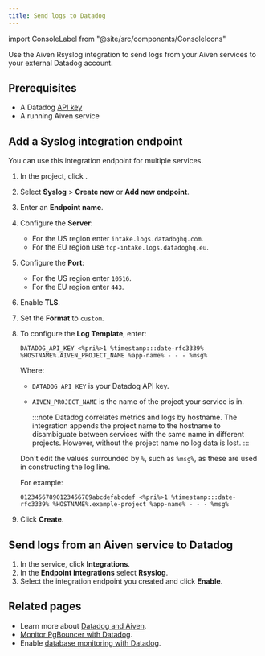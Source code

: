 ```yaml
---
title: Send logs to Datadog
---
```


import ConsoleLabel from "@site/src/components/ConsoleIcons"

Use the Aiven Rsyslog integration to send logs from your Aiven services to your external Datadog account.

## Prerequisites

- A Datadog [API key](https://docs.datadoghq.com/account_management/api-app-keys/)
- A running Aiven service

## Add a Syslog integration endpoint

You can use this integration endpoint for multiple services.

1.  In the project, click <ConsoleLabel name="integration endpoints"/>.
1.  Select **Syslog** > **Create new** or **Add new endpoint**.
1.  Enter an **Endpoint name**.
1.  Configure the **Server**:
      - For the US region enter `intake.logs.datadoghq.com`.
      - For the EU region use `tcp-intake.logs.datadoghq.eu`.
1.  Configure the **Port**:
      - For the US region enter `10516`.
      - For the EU region enter `443`.
1.  Enable **TLS**.
1.  Set the **Format** to `custom`.
1.  To configure the **Log Template**, enter:
    ```text
    DATADOG_API_KEY <%pri%>1 %timestamp:::date-rfc3339% %HOSTNAME%.AIVEN_PROJECT_NAME %app-name% - - - %msg%
    ```
    Where:
    - `DATADOG_API_KEY` is your Datadog API key.
    - `AIVEN_PROJECT_NAME` is the name of the project your service is in.

      :::note
      Datadog correlates metrics and logs by hostname. The integration
      appends the project name to the hostname to disambiguate between services
      with the same name in different projects. However, without the project name
      no log data is lost.
      :::

    Don't edit the values surrounded by `%`, such as `%msg%`, as these are used in
    constructing the log line.

    For example:
    ```text
    01234567890123456789abcdefabcdef <%pri%>1 %timestamp:::date-rfc3339% %HOSTNAME%.example-project %app-name% - - - %msg%
    ```

1.  Click **Create**.

## Send logs from an Aiven service to Datadog

1.  In the service, click **Integrations**.
1.  In the **Endpoint integrations** select **Rsyslog**.
1.  Select the integration endpoint you created and click **Enable**.

## Related pages

- Learn more about [Datadog and Aiven](/docs/integrations/datadog).
- [Monitor PgBouncer with Datadog](/docs/products/postgresql/howto/monitor-pgbouncer-with-datadog).
- Enable
  [database monitoring with Datadog](/docs/products/postgresql/howto/monitor-database-with-datadog).
